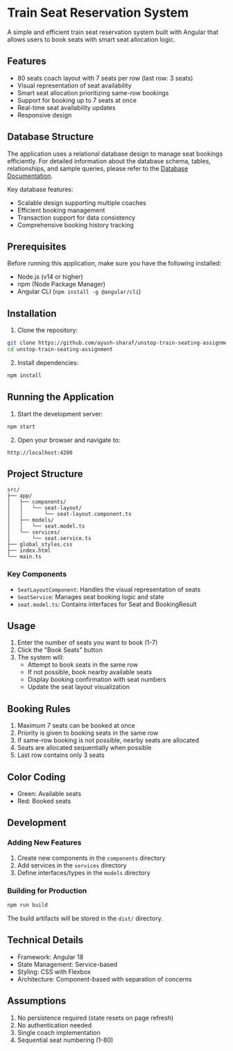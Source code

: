 # Train Seat Reservation System

A simple and efficient train seat reservation system built with Angular that allows users to book seats with smart seat allocation logic.

## Features

- 80 seats coach layout with 7 seats per row (last row: 3 seats)
- Visual representation of seat availability
- Smart seat allocation prioritizing same-row bookings
- Support for booking up to 7 seats at once
- Real-time seat availability updates
- Responsive design

## Database Structure

The application uses a relational database design to manage seat bookings efficiently. For detailed information about the database schema, tables, relationships, and sample queries, please refer to the [Database Documentation](DATABASE.md).

Key database features:
- Scalable design supporting multiple coaches
- Efficient booking management
- Transaction support for data consistency
- Comprehensive booking history tracking

## Prerequisites

Before running this application, make sure you have the following installed:
- Node.js (v14 or higher)
- npm (Node Package Manager)
- Angular CLI (`npm install -g @angular/cli`)

## Installation

1. Clone the repository:
```bash
git clone https://github.com/ayush-sharaf/unstop-train-seating-assignment.git
cd unstop-train-seating-assignment
```

2. Install dependencies:
```bash
npm install
```

## Running the Application

1. Start the development server:
```bash
npm start
```

2. Open your browser and navigate to:
```
http://localhost:4200
```

## Project Structure

```
src/
├── app/
│   ├── components/
│   │   └── seat-layout/
│   │       └── seat-layout.component.ts
│   ├── models/
│   │   └── seat.model.ts
│   └── services/
│       └── seat.service.ts
├── global_styles.css
├── index.html
└── main.ts
```

### Key Components

- `SeatLayoutComponent`: Handles the visual representation of seats
- `SeatService`: Manages seat booking logic and state
- `seat.model.ts`: Contains interfaces for Seat and BookingResult

## Usage

1. Enter the number of seats you want to book (1-7)
2. Click the "Book Seats" button
3. The system will:
   - Attempt to book seats in the same row
   - If not possible, book nearby available seats
   - Display booking confirmation with seat numbers
   - Update the seat layout visualization

## Booking Rules

1. Maximum 7 seats can be booked at once
2. Priority is given to booking seats in the same row
3. If same-row booking is not possible, nearby seats are allocated
4. Seats are allocated sequentially when possible
5. Last row contains only 3 seats

## Color Coding

- Green: Available seats
- Red: Booked seats

## Development

### Adding New Features

1. Create new components in the `components` directory
2. Add services in the `services` directory
3. Define interfaces/types in the `models` directory

### Building for Production

```bash
npm run build
```

The build artifacts will be stored in the `dist/` directory.

## Technical Details

- Framework: Angular 18
- State Management: Service-based
- Styling: CSS with Flexbox
- Architecture: Component-based with separation of concerns

## Assumptions

1. No persistence required (state resets on page refresh)
2. No authentication needed
3. Single coach implementation
4. Sequential seat numbering (1-80)